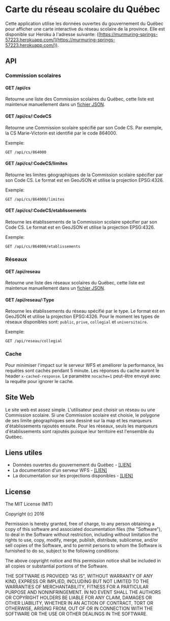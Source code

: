 Carte du réseau scolaire du Québec
=========

Cette application utilise les données ouvertes du gouvernement du Québec pour afficher une carte interactive du réseau scolaire de la province. Elle est disponible sur Heroku à l'adresse suivante: ([https://murmuring-springs-57223.herokuapp.com/](https://murmuring-springs-57223.herokuapp.com/)).

## API

### Commission scolaires

#### GET /api/cs
Retourne une liste des Commission scolaires du Québec, cette liste est maintenue manuellement dans un [fichier JSON](app/models/MELS_CS.json).

#### GET /api/cs/:CodeCS
Retourne une Commission scolaire spécifié par son Code CS. Par exemple, la CS Marie-Victorin est identifié par le code 864000.

Exemple:
```
GET /api/cs/864000
```

#### GET /api/cs/:CodeCS/limites
Retourne les limites géographiques de la Commission scolaire spécifier par son Code CS. Le format est en GeoJSON et utilise la projection EPSG:4326.

Exemple:
```
GET /api/cs/864000/limites
```

#### GET /api/cs/:CodeCS/etablissements
Retourne les établissements de la Commission scolaire spécifier par son Code CS. Le format est en GeoJSON et utilise la projection EPSG:4326.

Exemple:
```
GET /api/cs/864000/etablissements
```

### Réseaux

#### GET /api/reseau
Retourne une liste des réseaux scolaires du Québec, cette liste est maintenue manuellement dans un [fichier JSON](app/models/MELS_RESEAUX.json).

#### GET /api/reseau/:Type
Retourne les établissements du réseau spécifié par le type. Le format est en GeoJSON et utilise la projection EPSG:4326. Pour le moment les types de réseaux disponibles sont: ```public```, ```prive```, ```collegial``` et ```universitaire```.

Exemple:
```
GET /api/reseau/collegial
```

### Cache
Pour minimiser l'impact sur le serveur WFS et améliorer la performance, les requêtes sont cachés pendant 5 minute. Les réponses du cache auront le header ```x-cached-response```. Le paramètre ```nocache=1``` peut-être envoyé avec la requête pour ignorer le cache.

## Site Web
Le site web est assez simple. L'utilisateur peut choisir un réseau ou une Commission scolaire. Si une Commission scolaire est choisie, le polygone de ses limite géographiques sera dessiné sur la map et les marqueurs d'établissements rajoutés ensuite. Pour les réseaux, seuls les marqueurs d'établissements sont rajoutés puisque leur territoire est l'ensemble du Québec.

## Liens utiles

* Données ouvertes du gouvernement du Québec - [[LIEN]](https://www.donneesquebec.ca/fr/)
* La documentation d'un serveur WFS - [[LIEN]](http://docs.geoserver.org/stable/en/user/services/wfs/reference.html)
* La documentation sur les projections disponibles - [[LIEN]](http://spatialreference.org/)

## License
The MIT License (MIT)

Copyright (c) 2016

Permission is hereby granted, free of charge, to any person obtaining a copy of
this software and associated documentation files (the "Software"), to deal in
the Software without restriction, including without limitation the rights to
use, copy, modify, merge, publish, distribute, sublicense, and/or sell copies of
the Software, and to permit persons to whom the Software is furnished to do so,
subject to the following conditions:

The above copyright notice and this permission notice shall be included in all
copies or substantial portions of the Software.

THE SOFTWARE IS PROVIDED "AS IS", WITHOUT WARRANTY OF ANY KIND, EXPRESS OR
IMPLIED, INCLUDING BUT NOT LIMITED TO THE WARRANTIES OF MERCHANTABILITY, FITNESS
FOR A PARTICULAR PURPOSE AND NONINFRINGEMENT. IN NO EVENT SHALL THE AUTHORS OR
COPYRIGHT HOLDERS BE LIABLE FOR ANY CLAIM, DAMAGES OR OTHER LIABILITY, WHETHER
IN AN ACTION OF CONTRACT, TORT OR OTHERWISE, ARISING FROM, OUT OF OR IN
CONNECTION WITH THE SOFTWARE OR THE USE OR OTHER DEALINGS IN THE SOFTWARE.